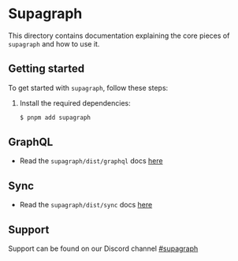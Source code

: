 # Supagraph

This directory contains documentation explaining the core pieces of `supagraph` and how to use it.

## Getting started

To get started with `supagraph`, follow these steps:

1. Install the required dependencies:

   ```bash
   $ pnpm add supagraph
   ```

## GraphQL

- Read the `supagraph/dist/graphql` docs [here](./graphql/README.md)

## Sync

- Read the `supagraph/dist/sync` docs [here](./sync/README.md)

## Support

Support can be found on our Discord channel [#supagraph](https://discord.gg/ryxy6eA6Dv)
